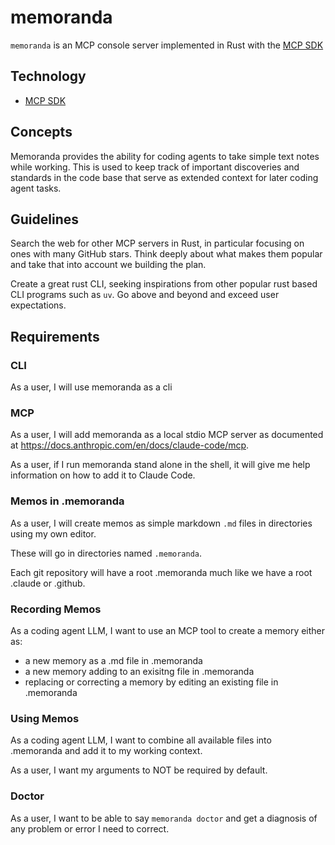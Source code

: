 # memoranda

`memoranda` is an MCP console server implemented in Rust with the [MCP SDK](https://github.com/modelcontextprotocol/rust-sdk)

## Technology

- [MCP SDK](https://github.com/modelcontextprotocol/rust-sdk)

## Concepts

Memoranda provides the ability for coding agents to take simple text notes while working.
This is used to keep track of important discoveries and standards in the code base that serve as extended context for later coding agent tasks.

## Guidelines

Search the web for other MCP servers in Rust, in particular focusing on ones with many GitHub stars.
Think deeply about what makes them popular and take that into account we building the plan.

Create a great rust CLI, seeking inspirations from other popular rust based CLI programs such as `uv`.
Go above and beyond and exceed user expectations.

## Requirements

### CLI

As a user, I will use memoranda as a cli

### MCP

As a user, I will add memoranda as a local stdio MCP server as documented at https://docs.anthropic.com/en/docs/claude-code/mcp.

As a user, if I run memoranda stand alone in the shell, it will give me help information on how to add it to Claude Code.

### Memos in .memoranda

As a user, I will create memos as simple markdown `.md` files in directories using my own editor.

These will go in directories named `.memoranda`.

Each git repository will have a root .memoranda much like we have a root .claude or .github.

### Recording Memos

As a coding agent LLM, I want to use an MCP tool to create a memory either as:

- a new memory as a .md file in .memoranda
- a new memory adding to an exisitng file in .memoranda
- replacing or correcting a memory by editing an existing file in .memoranda

### Using Memos

As a coding agent LLM, I want to combine all available files into .memoranda and add it to my working context.


As a user, I want my arguments to NOT be required by default.

### Doctor

As a user, I want to be able to say `memoranda doctor` and get a diagnosis of any problem or error I need to correct.

